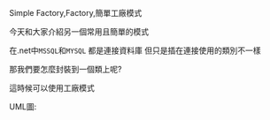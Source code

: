Simple Factory,Factory,簡單工廠模式

今天和大家介紹另一個常用且簡單的模式

在.net中`MSSQL`和`MYSQL` 都是連接資料庫 但只是插在連接使用的類別不一樣

那我們要怎麼封裝到一個類上呢?

這時候可以使用工廠模式

UML圖: